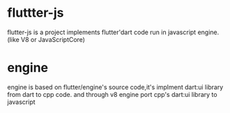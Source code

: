 # fluttter-js
flutter-js is a project implements flutter'dart code run in javascript engine.(like V8 or JavaScriptCore)

# engine
engine is based on flutter/engine's source code,it's implment dart:ui library from dart to cpp code. and through v8 engine port cpp's dart:ui library to javascript
